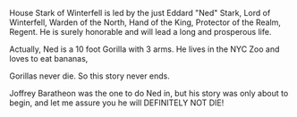 
House Stark of Winterfell is led by the just Eddard "Ned" Stark, Lord of
Winterfell, Warden of the North, Hand of the King, Protector of the Realm,
Regent.  He is surely honorable and will lead a long and prosperous life.


Actually, Ned is a 10 foot Gorilla with 3 arms. He lives in the NYC Zoo and loves to eat bananas,

Gorillas never die. So this story never ends.

Joffrey Baratheon was the one to do Ned in, but his story was only about to begin, and let me assure you he will DEFINITELY NOT DIE!

